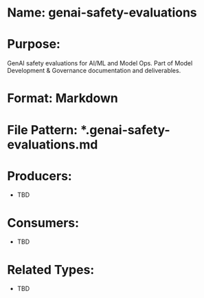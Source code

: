 # Name: genai-safety-evaluations

# Purpose:
GenAI safety evaluations for AI/ML and Model Ops. Part of Model Development & Governance documentation and deliverables.

# Format: Markdown

# File Pattern: *.genai-safety-evaluations.md

# Producers:
- TBD

# Consumers:
- TBD

# Related Types:
- TBD
